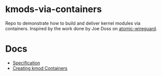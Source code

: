 # kmods-via-containers

Repo to demonstrate how to build and deliver kernel modules via
containers. Inspired by the work done by Joe Doss on 
[atomic-wireguard](https://github.com/jdoss/atomic-wireguard.git).

# Docs
- [Specification](docs/spec.md)
- [Creating kmod Containers](docs/creating_kmod_containers.md)
